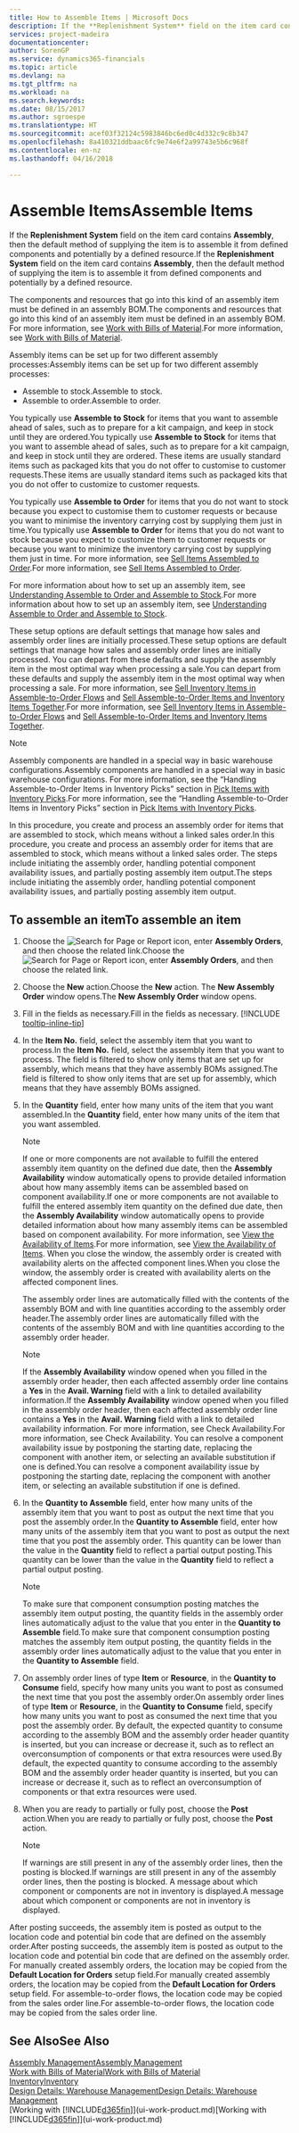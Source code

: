 ```yaml
---
title: How to Assemble Items | Microsoft Docs
description: If the **Replenishment System** field on the item card contains **Assembly**, then the default method of supplying the item is to assemble it from defined components and potentially by a defined resource.
services: project-madeira
documentationcenter: 
author: SorenGP
ms.service: dynamics365-financials
ms.topic: article
ms.devlang: na
ms.tgt_pltfrm: na
ms.workload: na
ms.search.keywords: 
ms.date: 08/15/2017
ms.author: sgroespe
ms.translationtype: HT
ms.sourcegitcommit: acef03f32124c5983846bc6ed0c4d332c9c8b347
ms.openlocfilehash: 8a410321ddbaac6fc9e74e6f2a99743e5b6c968f
ms.contentlocale: en-nz
ms.lasthandoff: 04/16/2018

---
```

# <a name="assemble-items"></a><span data-ttu-id="0f9bd-103">Assemble Items</span><span class="sxs-lookup"><span data-stu-id="0f9bd-103">Assemble Items</span></span>
<span data-ttu-id="0f9bd-104">If the **Replenishment System** field on the item card contains **Assembly**, then the default method of supplying the item is to assemble it from defined components and potentially by a defined resource.</span><span class="sxs-lookup"><span data-stu-id="0f9bd-104">If the **Replenishment System** field on the item card contains **Assembly**, then the default method of supplying the item is to assemble it from defined components and potentially by a defined resource.</span></span>  

<span data-ttu-id="0f9bd-105">The components and resources that go into this kind of an assembly item must be defined in an assembly BOM.</span><span class="sxs-lookup"><span data-stu-id="0f9bd-105">The components and resources that go into this kind of an assembly item must be defined in an assembly BOM.</span></span> <span data-ttu-id="0f9bd-106">For more information, see [Work with Bills of Material](inventory-how-work-BOMs.md).</span><span class="sxs-lookup"><span data-stu-id="0f9bd-106">For more information, see [Work with Bills of Material](inventory-how-work-BOMs.md).</span></span>  

<span data-ttu-id="0f9bd-107">Assembly items can be set up for two different assembly processes:</span><span class="sxs-lookup"><span data-stu-id="0f9bd-107">Assembly items can be set up for two different assembly processes:</span></span>  

-   <span data-ttu-id="0f9bd-108">Assemble to stock.</span><span class="sxs-lookup"><span data-stu-id="0f9bd-108">Assemble to stock.</span></span>  
-   <span data-ttu-id="0f9bd-109">Assemble to order.</span><span class="sxs-lookup"><span data-stu-id="0f9bd-109">Assemble to order.</span></span>  

<span data-ttu-id="0f9bd-110">You typically use **Assemble to Stock** for items that you want to assemble ahead of sales, such as to prepare for a kit campaign, and keep in stock until they are ordered.</span><span class="sxs-lookup"><span data-stu-id="0f9bd-110">You typically use **Assemble to Stock** for items that you want to assemble ahead of sales, such as to prepare for a kit campaign, and keep in stock until they are ordered.</span></span> <span data-ttu-id="0f9bd-111">These items are usually standard items such as packaged kits that you do not offer to customise to customer requests.</span><span class="sxs-lookup"><span data-stu-id="0f9bd-111">These items are usually standard items such as packaged kits that you do not offer to customize to customer requests.</span></span>  

<span data-ttu-id="0f9bd-112">You typically use **Assemble to Order** for items that you do not want to stock because you expect to customise them to customer requests or because you want to minimise the inventory carrying cost by supplying them just in time.</span><span class="sxs-lookup"><span data-stu-id="0f9bd-112">You typically use **Assemble to Order** for items that you do not want to stock because you expect to customize them to customer requests or because you want to minimize the inventory carrying cost by supplying them just in time.</span></span> <span data-ttu-id="0f9bd-113">For more information, see [Sell Items Assembled to Order](assembly-how-to-sell-items-assembled-to-order.md).</span><span class="sxs-lookup"><span data-stu-id="0f9bd-113">For more information, see [Sell Items Assembled to Order](assembly-how-to-sell-items-assembled-to-order.md).</span></span>  

<span data-ttu-id="0f9bd-114">For more information about how to set up an assembly item, see [Understanding Assemble to Order and Assemble to Stock](assembly-assemble-to-order-or-assemble-to-stock.md).</span><span class="sxs-lookup"><span data-stu-id="0f9bd-114">For more information about how to set up an assembly item, see [Understanding Assemble to Order and Assemble to Stock](assembly-assemble-to-order-or-assemble-to-stock.md).</span></span>  

<span data-ttu-id="0f9bd-115">These setup options are default settings that manage how sales and assembly order lines are initially processed.</span><span class="sxs-lookup"><span data-stu-id="0f9bd-115">These setup options are default settings that manage how sales and assembly order lines are initially processed.</span></span> <span data-ttu-id="0f9bd-116">You can depart from these defaults and supply the assembly item in the most optimal way when processing a sale.</span><span class="sxs-lookup"><span data-stu-id="0f9bd-116">You can depart from these defaults and supply the assembly item in the most optimal way when processing a sale.</span></span> <span data-ttu-id="0f9bd-117">For more information, see [Sell Inventory Items in Assemble-to-Order Flows](assembly-how-to-sell-assemble-to-order-items-and-inventory-items-together.md) and [Sell Assemble-to-Order Items and Inventory Items Together](assembly-how-to-sell-assemble-to-order-items-and-inventory-items-together.md).</span><span class="sxs-lookup"><span data-stu-id="0f9bd-117">For more information, see [Sell Inventory Items in Assemble-to-Order Flows](assembly-how-to-sell-assemble-to-order-items-and-inventory-items-together.md) and [Sell Assemble-to-Order Items and Inventory Items Together](assembly-how-to-sell-assemble-to-order-items-and-inventory-items-together.md).</span></span>

> [!NOTE]  
> <span data-ttu-id="0f9bd-118">Assembly components are handled in a special way in basic warehouse configurations.</span><span class="sxs-lookup"><span data-stu-id="0f9bd-118">Assembly components are handled in a special way in basic warehouse configurations.</span></span> <span data-ttu-id="0f9bd-119">For more information, see the “Handling Assemble-to-Order Items in Inventory Picks” section in [Pick Items with Inventory Picks](warehouse-how-to-pick-items-with-inventory-picks.md).</span><span class="sxs-lookup"><span data-stu-id="0f9bd-119">For more information, see the “Handling Assemble-to-Order Items in Inventory Picks” section in [Pick Items with Inventory Picks](warehouse-how-to-pick-items-with-inventory-picks.md).</span></span>   

<span data-ttu-id="0f9bd-120">In this procedure, you create and process an assembly order for items that are assembled to stock, which means without a linked sales order.</span><span class="sxs-lookup"><span data-stu-id="0f9bd-120">In this procedure, you create and process an assembly order for items that are assembled to stock, which means without a linked sales order.</span></span> <span data-ttu-id="0f9bd-121">The steps include initiating the assembly order, handling potential component availability issues, and partially posting assembly item output.</span><span class="sxs-lookup"><span data-stu-id="0f9bd-121">The steps include initiating the assembly order, handling potential component availability issues, and partially posting assembly item output.</span></span>

## <a name="to-assemble-an-item"></a><span data-ttu-id="0f9bd-122">To assemble an item</span><span class="sxs-lookup"><span data-stu-id="0f9bd-122">To assemble an item</span></span>  
1. <span data-ttu-id="0f9bd-123">Choose the ![Search for Page or Report](media/ui-search/search_small.png "Search for Page or Report icon") icon, enter **Assembly Orders**, and then choose the related link.</span><span class="sxs-lookup"><span data-stu-id="0f9bd-123">Choose the ![Search for Page or Report](media/ui-search/search_small.png "Search for Page or Report icon") icon, enter **Assembly Orders**, and then choose the related link.</span></span>  
2. <span data-ttu-id="0f9bd-124">Choose the **New** action.</span><span class="sxs-lookup"><span data-stu-id="0f9bd-124">Choose the **New** action.</span></span> <span data-ttu-id="0f9bd-125">The **New Assembly Order** window opens.</span><span class="sxs-lookup"><span data-stu-id="0f9bd-125">The **New Assembly Order** window opens.</span></span>  
3. <span data-ttu-id="0f9bd-126">Fill in the fields as necessary.</span><span class="sxs-lookup"><span data-stu-id="0f9bd-126">Fill in the fields as necessary.</span></span> [!INCLUDE [tooltip-inline-tip](includes/tooltip-inline-tip_md.md)]
4. <span data-ttu-id="0f9bd-127">In the **Item No.** field, select the assembly item that you want to process.</span><span class="sxs-lookup"><span data-stu-id="0f9bd-127">In the **Item No.** field, select the assembly item that you want to process.</span></span> <span data-ttu-id="0f9bd-128">The field is filtered to show only items that are set up for assembly, which means that they have assembly BOMs assigned.</span><span class="sxs-lookup"><span data-stu-id="0f9bd-128">The field is filtered to show only items that are set up for assembly, which means that they have assembly BOMs assigned.</span></span>  
5. <span data-ttu-id="0f9bd-129">In the **Quantity** field, enter how many units of the item that you want assembled.</span><span class="sxs-lookup"><span data-stu-id="0f9bd-129">In the **Quantity** field, enter how many units of the item that you want assembled.</span></span>  

   > [!NOTE]  
   >  <span data-ttu-id="0f9bd-130">If one or more components are not available to fulfill the entered assembly item quantity on the defined due date, then the **Assembly Availability** window automatically opens to provide detailed information about how many assembly items can be assembled based on component availability.</span><span class="sxs-lookup"><span data-stu-id="0f9bd-130">If one or more components are not available to fulfill the entered assembly item quantity on the defined due date, then the **Assembly Availability** window automatically opens to provide detailed information about how many assembly items can be assembled based on component availability.</span></span> <span data-ttu-id="0f9bd-131">For more information, see [View the Availability of Items](inventory-how-availability-overview.md).</span><span class="sxs-lookup"><span data-stu-id="0f9bd-131">For more information, see [View the Availability of Items](inventory-how-availability-overview.md).</span></span> <span data-ttu-id="0f9bd-132"> When you close the window, the assembly order is created with availability alerts on the affected component lines.</span><span class="sxs-lookup"><span data-stu-id="0f9bd-132">When you close the window, the assembly order is created with availability alerts on the affected component lines.</span></span>  

   <span data-ttu-id="0f9bd-133">The assembly order lines are automatically filled with the contents of the assembly BOM and with line quantities according to the assembly order header.</span><span class="sxs-lookup"><span data-stu-id="0f9bd-133">The assembly order lines are automatically filled with the contents of the assembly BOM and with line quantities according to the assembly order header.</span></span>  

   > [!NOTE]  
   >  <span data-ttu-id="0f9bd-134">If the **Assembly Availability** window opened when you filled in the assembly order header, then each affected assembly order line contains a **Yes** in the **Avail. Warning** field with a link to detailed availability information.</span><span class="sxs-lookup"><span data-stu-id="0f9bd-134">If the **Assembly Availability** window opened when you filled in the assembly order header, then each affected assembly order line contains a **Yes** in the **Avail. Warning** field with a link to detailed availability information.</span></span> <span data-ttu-id="0f9bd-135">For more information, see Check Availability.</span><span class="sxs-lookup"><span data-stu-id="0f9bd-135">For more information, see Check Availability.</span></span> <span data-ttu-id="0f9bd-136">You can resolve a component availability issue by postponing the starting date, replacing the component with another item, or selecting an available substitution if one is defined.</span><span class="sxs-lookup"><span data-stu-id="0f9bd-136">You can resolve a component availability issue by postponing the starting date, replacing the component with another item, or selecting an available substitution if one is defined.</span></span>  

6. <span data-ttu-id="0f9bd-137">In the **Quantity to Assemble** field, enter how many units of the assembly item that you want to post as output the next time that you post the assembly order.</span><span class="sxs-lookup"><span data-stu-id="0f9bd-137">In the **Quantity to Assemble** field, enter how many units of the assembly item that you want to post as output the next time that you post the assembly order.</span></span> <span data-ttu-id="0f9bd-138">This quantity can be lower than the value in the **Quantity** field to reflect a partial output posting.</span><span class="sxs-lookup"><span data-stu-id="0f9bd-138">This quantity can be lower than the value in the **Quantity** field to reflect a partial output posting.</span></span>  

   > [!NOTE]  
   >  <span data-ttu-id="0f9bd-139">To make sure that component consumption posting matches the assembly item output posting, the quantity fields in the assembly order lines automatically adjust to the value that you enter in the **Quantity to Assemble** field.</span><span class="sxs-lookup"><span data-stu-id="0f9bd-139">To make sure that component consumption posting matches the assembly item output posting, the quantity fields in the assembly order lines automatically adjust to the value that you enter in the **Quantity to Assemble** field.</span></span>  
7. <span data-ttu-id="0f9bd-140">On assembly order lines of type **Item** or **Resource**, in the **Quantity to Consume** field, specify how many units you want to post as consumed the next time that you post the assembly order.</span><span class="sxs-lookup"><span data-stu-id="0f9bd-140">On assembly order lines of type **Item** or **Resource**, in the **Quantity to Consume** field, specify how many units you want to post as consumed the next time that you post the assembly order.</span></span> <span data-ttu-id="0f9bd-141">By default, the expected quantity to consume according to the assembly BOM and the assembly order header quantity is inserted, but you can increase or decrease it, such as to reflect an overconsumption of components or that extra resources were used.</span><span class="sxs-lookup"><span data-stu-id="0f9bd-141">By default, the expected quantity to consume according to the assembly BOM and the assembly order header quantity is inserted, but you can increase or decrease it, such as to reflect an overconsumption of components or that extra resources were used.</span></span>  
8. <span data-ttu-id="0f9bd-142">When you are ready to partially or fully post, choose the **Post** action.</span><span class="sxs-lookup"><span data-stu-id="0f9bd-142">When you are ready to partially or fully post, choose the **Post** action.</span></span>  

   > [!NOTE]  
   >  <span data-ttu-id="0f9bd-143">If warnings are still present in any of the assembly order lines, then the posting is blocked.</span><span class="sxs-lookup"><span data-stu-id="0f9bd-143">If warnings are still present in any of the assembly order lines, then the posting is blocked.</span></span> <span data-ttu-id="0f9bd-144">A message about which component or components are not in inventory is displayed.</span><span class="sxs-lookup"><span data-stu-id="0f9bd-144">A message about which component or components are not in inventory is displayed.</span></span>  

<span data-ttu-id="0f9bd-145">After posting succeeds, the assembly item is posted as output to the location code and potential bin code that are defined on the assembly order.</span><span class="sxs-lookup"><span data-stu-id="0f9bd-145">After posting succeeds, the assembly item is posted as output to the location code and potential bin code that are defined on the assembly order.</span></span> <span data-ttu-id="0f9bd-146">For manually created assembly orders, the location may be copied from the **Default Location for Orders** setup field.</span><span class="sxs-lookup"><span data-stu-id="0f9bd-146">For manually created assembly orders, the location may be copied from the **Default Location for Orders** setup field.</span></span> <span data-ttu-id="0f9bd-147">For assemble-to-order flows, the location code may be copied from the sales order line.</span><span class="sxs-lookup"><span data-stu-id="0f9bd-147">For assemble-to-order flows, the location code may be copied from the sales order line.</span></span>  

## <a name="see-also"></a><span data-ttu-id="0f9bd-148">See Also</span><span class="sxs-lookup"><span data-stu-id="0f9bd-148">See Also</span></span>
[<span data-ttu-id="0f9bd-149">Assembly Management</span><span class="sxs-lookup"><span data-stu-id="0f9bd-149">Assembly Management</span></span>](assembly-assemble-items.md)  
[<span data-ttu-id="0f9bd-150">Work with Bills of Material</span><span class="sxs-lookup"><span data-stu-id="0f9bd-150">Work with Bills of Material</span></span>](inventory-how-work-BOMs.md)  
[<span data-ttu-id="0f9bd-151">Inventory</span><span class="sxs-lookup"><span data-stu-id="0f9bd-151">Inventory</span></span>](inventory-manage-inventory.md)  
[<span data-ttu-id="0f9bd-152">Design Details: Warehouse Management</span><span class="sxs-lookup"><span data-stu-id="0f9bd-152">Design Details: Warehouse Management</span></span>](design-details-warehouse-management.md)  
<span data-ttu-id="0f9bd-153">[Working with [!INCLUDE[d365fin](includes/d365fin_md.md)]](ui-work-product.md)</span><span class="sxs-lookup"><span data-stu-id="0f9bd-153">[Working with [!INCLUDE[d365fin](includes/d365fin_md.md)]](ui-work-product.md)</span></span>

